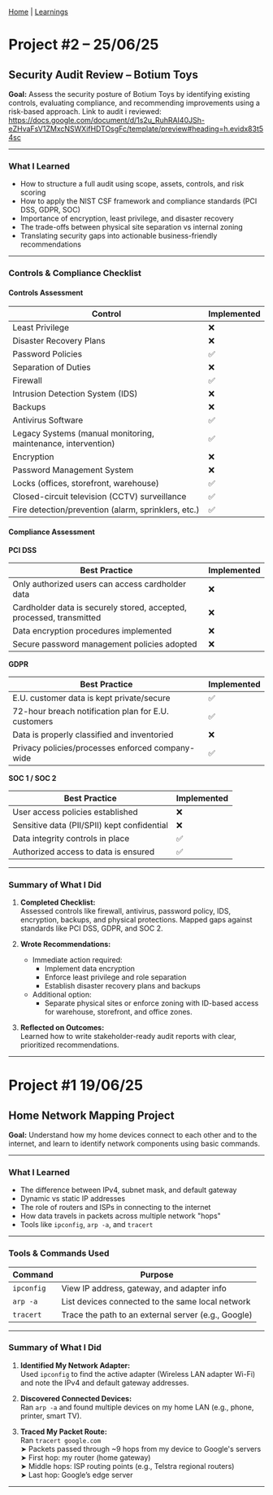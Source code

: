 [Home](index.md) | [Learnings](learnings.md)

# Project #2 – 25/06/25  
## Security Audit Review – Botium Toys

**Goal:** Assess the security posture of Botium Toys by identifying existing controls, evaluating compliance, and recommending improvements using a risk-based approach.
Link to audit i reviewed: https://docs.google.com/document/d/1s2u_RuhRAI40JSh-eZHvaFsV1ZMxcNSWXifHDTOsgFc/template/preview#heading=h.evidx83t54sc

---

### What I Learned

- How to structure a full audit using scope, assets, controls, and risk scoring  
- How to apply the NIST CSF framework and compliance standards (PCI DSS, GDPR, SOC)  
- Importance of encryption, least privilege, and disaster recovery  
- The trade-offs between physical site separation vs internal zoning  
- Translating security gaps into actionable business-friendly recommendations

---

### Controls & Compliance Checklist

#### Controls Assessment

| Control                                                             | Implemented |
|---------------------------------------------------------------------|-------------|
| Least Privilege                                                     | ❌           |
| Disaster Recovery Plans                                             | ❌           |
| Password Policies                                                   | ✅           |
| Separation of Duties                                                | ❌           |
| Firewall                                                            | ✅           |
| Intrusion Detection System (IDS)                                    | ❌           |
| Backups                                                             | ❌           |
| Antivirus Software                                                  | ✅           |
| Legacy Systems (manual monitoring, maintenance, intervention)       | ✅           |
| Encryption                                                          | ❌           |
| Password Management System                                          | ❌           |
| Locks (offices, storefront, warehouse)                              | ✅           |
| Closed-circuit television (CCTV) surveillance                       | ✅           |
| Fire detection/prevention (alarm, sprinklers, etc.)                 | ✅           |

#### Compliance Assessment

**PCI DSS**

| Best Practice                                                       | Implemented |
|---------------------------------------------------------------------|-------------|
| Only authorized users can access cardholder data                    | ❌          |
| Cardholder data is securely stored, accepted, processed, transmitted| ❌          |
| Data encryption procedures implemented                              | ❌          |
| Secure password management policies adopted                         | ❌          |

**GDPR**

| Best Practice                                                       | Implemented |
|---------------------------------------------------------------------|-------------|
| E.U. customer data is kept private/secure                           | ✅          |
| 72-hour breach notification plan for E.U. customers                 | ✅          |
| Data is properly classified and inventoried                         | ❌          |
| Privacy policies/processes enforced company-wide                    | ✅          |

**SOC 1 / SOC 2**

| Best Practice                                                       | Implemented |
|---------------------------------------------------------------------|-------------|
| User access policies established                                    | ❌           |
| Sensitive data (PII/SPII) kept confidential                         | ❌           |
| Data integrity controls in place                                    | ✅           |
| Authorized access to data is ensured                                | ✅           |

---

### Summary of What I Did

1. **Completed Checklist:**  
   Assessed controls like firewall, antivirus, password policy, IDS, encryption, backups, and physical protections. Mapped gaps against standards like PCI DSS, GDPR, and SOC 2.

2. **Wrote Recommendations:**  
   - Immediate action required:  
     - Implement data encryption  
     - Enforce least privilege and role separation  
     - Establish disaster recovery plans and backups  
   - Additional option:  
     - Separate physical sites or enforce zoning with ID-based access for warehouse, storefront, and office zones.

3. **Reflected on Outcomes:**  
   Learned how to write stakeholder-ready audit reports with clear, prioritized recommendations.

---

# Project #1 19/06/25
## Home Network Mapping Project

**Goal:** Understand how my home devices connect to each other and to the internet, and learn to identify network components using basic commands.

---

### What I Learned

- The difference between IPv4, subnet mask, and default gateway
- Dynamic vs static IP addresses
- The role of routers and ISPs in connecting to the internet
- How data travels in packets across multiple network "hops"
- Tools like `ipconfig`, `arp -a`, and `tracert`

---

### Tools & Commands Used

| Command       | Purpose                                  |
|---------------|-------------------------------------------|
| `ipconfig`    | View IP address, gateway, and adapter info |
| `arp -a`      | List devices connected to the same local network |
| `tracert`     | Trace the path to an external server (e.g., Google) |

---

### Summary of What I Did

1. **Identified My Network Adapter:**  
   Used `ipconfig` to find the active adapter (Wireless LAN adapter Wi-Fi) and note the IPv4 and default gateway addresses.  

2. **Discovered Connected Devices:**  
   Ran `arp -a` and found multiple devices on my home LAN (e.g., phone, printer, smart TV).  

3. **Traced My Packet Route:**  
   Ran `tracert google.com`  
   ➤ Packets passed through ~9 hops from my device to Google's servers  
   ➤ First hop: my router (home gateway)  
   ➤ Middle hops: ISP routing points (e.g., Telstra regional routers)  
   ➤ Last hop: Google’s edge server

---
